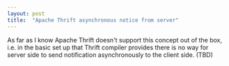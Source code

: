 ```yaml
---
layout: post
title:  "Apache Thrift asynchronous notice from server"
---
```


As far as I know Apache Thrift doesn't support this concept out of the box,
i.e. in the basic set up that Thrift compiler provides there is no way for
server side to send notification asynchronously to the client side.
(TBD)
